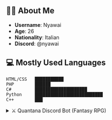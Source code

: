 ## 🧑‍💻 **About Me**  

- **Username**: Nyawai  
- **Age**: 26  
- **Nationality**: Italian  
- **Discord**: @nyawai

## 💻 **Mostly Used Languages**  

```plaintext
HTML/CSS   ███████████
PHP        ██████    
C#         ████████████████████
Python     ██████████████████████████    
C++        ███         
```

<details>
  <summary>⚔️ Quantana Discord Bot (Fantasy RPG)</summary>

  ### 🌟 **Features of Quantana**

  - 🗺️ **Open World Exploration**  
    Explore diverse locations, uncover secrets, and interact with the world around you.

  - 📜 **Story & Repeatable Quests**  
    Engage in story-driven missions or grind daily repeatables for rewards.

  - 🧍 **NPC Interactions**  
    Talk to characters, visit shops, and learn lore from unique NPCs throughout the world.

  - ⚔️ **PvP & PvE Combat**  
    Fight enemies or duel other players in a stat-based combat system.

  - 🎒 **Inventory and Loot System**  
    Collect gear, manage your items, and find rare drops.

  - 🛠️ **Crafting System**  
    Gather materials and craft powerful weapons, armor, and consumables.

  - 🎰 **Gambling & Mini-Games** *(WIP)*  
    Try your luck with games of chance and high-risk, high-reward mechanics.

  - 🎁 **Lootboxes**  
    Open lootboxes for a surprise reward—gear, consumables, or gold.

  - 📊 **Leveling & Stat Progression**  
    Gain experience through battles and exploration, improve your stats, and customize your build.

  - 🎓 **Multiple Classes**  
    Choose from 6 unique classes, each with their own strengths and abilities.

  - 🏹 **120+ Items**  
    Tons of equipment to collect, with new items added regularly.

  ---

  ### 🛠️ **How to Start Playing**

  - Type `/login` in your Discord server where Quantana is active.  
  - Use the **AIO Dashboard** to navigate easily through your profile, equipment, and progress.

  ---

  ### 📈 **Character Progression**

  - **Level Up** – Earn XP by fighting, questing, and exploring to strengthen your character.
  - **Stat Points** – Distribute points into strength, agility, defense, and more to customize your build.
  - **Attribute Scaling** – Unlock passive bonuses and synergies based on your playstyle.

  ---

  ### 🛡️ **Gear & Equipment**

  - **Gear System** – Equip weapons and armor that provide stat boosts and special effects.

  ---

  ### 🪓 **Gathering & Crafting**

  - **Resource Collection** – Chop trees, mine ore, and gather herbs.
  - **Crafting** – Forge weapons, brew potions, and craft valuable gear.

  ---

  ### 📜 **Quests & Dungeons**

  - **Story & Side Quests** – Gain XP, gold, and unique items.
  - **Dungeon Keys** – Unlock challenging boss areas with rare drops and high rewards.

  ---

  ### 🏪 **Marketplace**

  - **Player Trading** – Trade items with others and earn gold in the open economy.

  ---

  ### 🧪 **Development Status**

  Quantana is still in development but fully playable!  
  Expect regular updates and feature additions. Occasional downtime may occur for updates.  
  Join the development Discord for the latest news and community testing!

</details>
